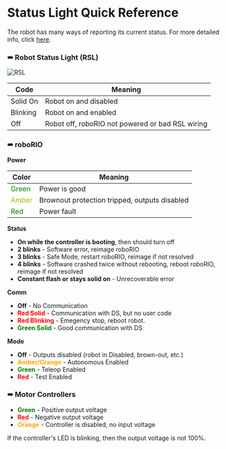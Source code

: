 # Status Light Quick Reference

The robot has many ways of reporting its current status. For more detailed info, click [here](http://wpilib.screenstepslive.com/s/4485/m/24166/l/144972-status-light-quick-reference).

### ➠ Robot Status Light (RSL)

![RSL](http://mililanirobotics.gitbooks.io/frc-electrical-bible/content/roboRIO/rsl.jpg)

| Code     | Meaning                                          |
| -------- | -------------------------------------------------|
| Solid On | Robot on and disabled                            |
| Blinking | Robot on and enabled                             |
| Off      | Robot off, roboRIO not powered or bad RSL wiring |


### ➠ roboRIO

**Power**

| Color | Meaning                                       |
| ----- | --------------------------------------------- |
| <font color=green>Green</font> | Power is good                                 |
| <font color=amber>Amber</font> | Brownout protection tripped, outputs disabled |
| <font color=green>Red</font>   | Power fault                                   |

**Status**

- **On while the controller is booting**, then should turn off 
- **2 blinks** - Software error, reimage roboRIO
- **3 blinks** - Safe Mode, restart roboRIO, reimage if not resolved
- **4 blinks** - Software crashed twice without rebooting, reboot roboRIO, reimage if not resolved
- **Constant flash or stays solid on** - Unrecoverable error

**Comm**

- **Off** - No Communication
- <font color=red>**Red Solid**</font> - Communication with DS, but no user code
- <font color=red>**Red Blinking**</font> - Emegency stop, reboot robot.
- <font color=green>**Green Solid**</font> - Good communication with DS

**Mode**

- **Off** - Outputs disabled (robot in Disabled, brown-out, etc.)
- <font color=orange>**Amber/Orange**</font> - Autonomous Enabled
- <font color=green>**Green**</font> - Teleop Enabled
- <font color=red>**Red**</font> - Test Enabled

### ➠ Motor Controllers

- <font color=green>**Green**</font> - Positive output voltage
- <font color=red>**Red**</font> - Negative output voltage
- <font color=orange>**Orange**</font> - Controller is disabled, no input voltage

If the controller's LED is blinking, then the output voltage is not 100%.